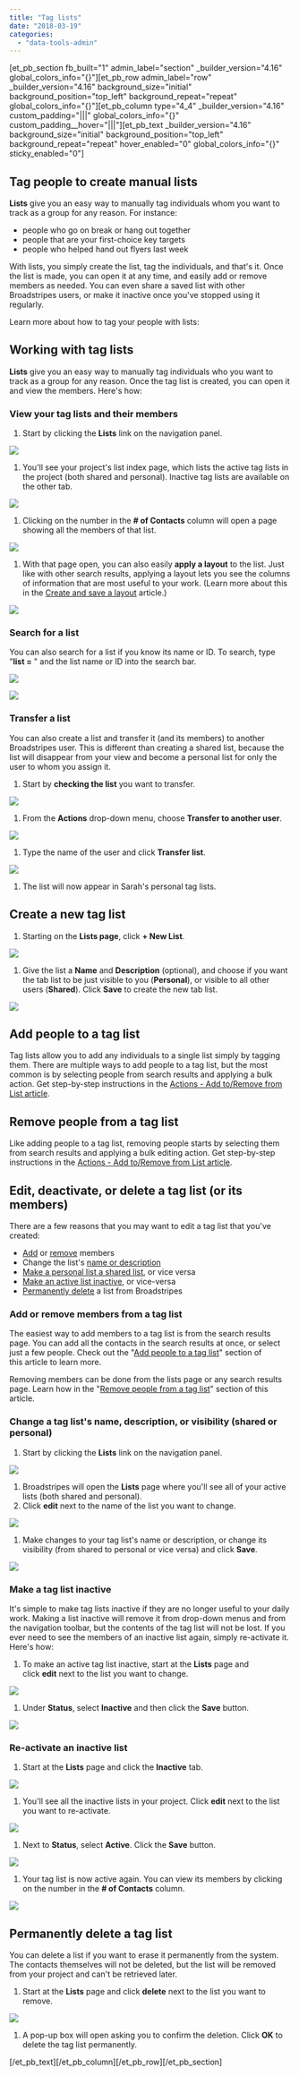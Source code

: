 ```yaml
---
title: "Tag lists"
date: "2018-03-19"
categories: 
  - "data-tools-admin"
---
```


\[et\_pb\_section fb\_built="1" admin\_label="section" \_builder\_version="4.16" global\_colors\_info="{}"\]\[et\_pb\_row admin\_label="row" \_builder\_version="4.16" background\_size="initial" background\_position="top\_left" background\_repeat="repeat" global\_colors\_info="{}"\]\[et\_pb\_column type="4\_4" \_builder\_version="4.16" custom\_padding="|||" global\_colors\_info="{}" custom\_padding\_\_hover="|||"\]\[et\_pb\_text \_builder\_version="4.16" background\_size="initial" background\_position="top\_left" background\_repeat="repeat" hover\_enabled="0" global\_colors\_info="{}" sticky\_enabled="0"\]

## Tag people to create manual lists

**Lists** give you an easy way to manually tag individuals whom you want to track as a group for any reason. For instance:

- people who go on break or hang out together
- people that are your first-choice key targets
- people who helped hand out flyers last week

With lists, you simply create the list, tag the individuals, and that's it. Once the list is made, you can open it at any time, and easily add or remove members as needed. You can even share a saved list with other Broadstripes users, or make it inactive once you've stopped using it regularly.

Learn more about how to tag your people with lists:

## Working with tag lists

**Lists** give you an easy way to manually tag individuals who you want to track as a group for any reason. Once the tag list is created, you can open it and view the members. Here's how:

### View your tag lists and their members

1. Start by clicking the **Lists** link on the navigation panel.

[![](images/e63d525-ListsNav.png)](https://help.broadstripes.com/wp-content/uploads/2018/03/e63d525-ListsNav.png)

1. You'll see your project's list index page, which lists the active tag lists in the project (both shared and personal). Inactive tag lists are available on the other tab.

[![](images/e24a13d-ListLists2.png)](https://help.broadstripes.com/wp-content/uploads/2018/03/e24a13d-ListLists2.png)

1. Clicking on the number in the **\# of Contacts** column will open a page showing all the members of that list.

[![](images/55f4e4c-ListsContacts.png)](https://help.broadstripes.com/wp-content/uploads/2018/03/55f4e4c-ListsContacts.png)

1. With that page open, you can also easily **apply a layout** to the list. Just like with other search results, applying a layout lets you see the columns of information that are most useful to your work. (Learn more about this in the [Create and save a layout](https://help.broadstripes.com/help-articles/using-broadstripes/customize/save-a-layout/) article.)

[![](images/9a2bcf6-ListsContactLayout.png)](https://help.broadstripes.com/wp-content/uploads/2018/03/9a2bcf6-ListsContactLayout.png)

### Search for a list

You can also search for a list if you know its name or ID. To search, type "**list =** " and the list name or ID into the search bar.

[![](images/46290b3-tag_list_redo_1.png)](https://help.broadstripes.com/wp-content/uploads/2018/03/46290b3-tag_list_redo_1.png)

[![](images/86517af-tag_list_redo_2.png)](https://help.broadstripes.com/wp-content/uploads/2018/03/86517af-tag_list_redo_2.png)

### Transfer a list

You can also create a list and transfer it (and its members) to another Broadstripes user. This is different than creating a shared list, because the list will disappear from your view and become a personal list for only the user to whom you assign it.

1. Start by **checking the list** you want to transfer.

[![](images/9e572c3-ListsAssign.png)](https://help.broadstripes.com/wp-content/uploads/2018/03/9e572c3-ListsAssign.png)

1. From the **Actions** drop-down menu, choose **Transfer to another user**.

[![](images/90f758e-ListsTrans.png)](https://help.broadstripes.com/wp-content/uploads/2018/03/90f758e-ListsTrans.png)

1. Type the name of the user and click **Transfer list**.

[![](images/29d3325-ListsTransUser.png)](https://help.broadstripes.com/wp-content/uploads/2018/03/29d3325-ListsTransUser.png)

1. The list will now appear in Sarah's personal tag lists.

## Create a new tag list

1. Starting on the **Lists page**, click **\+ New List**.

[![](images/9d679a0-ListsNew.png)](https://help.broadstripes.com/wp-content/uploads/2018/03/9d679a0-ListsNew.png)

1. Give the list a **Name** and **Description** (optional), and choose if you want the tab list to be just visible to you (**Personal**), or visible to all other users (**Shared**). Click **Save** to create the new tab list.

[![](images/62f7557-ListsNewSave.png)](https://help.broadstripes.com/wp-content/uploads/2018/03/62f7557-ListsNewSave.png)

## Add people to a tag list

Tag lists allow you to add any individuals to a single list simply by tagging them. There are multiple ways to add people to a tag list, but the most common is by selecting people from search results and applying a bulk action. Get step-by-step instructions in the [Actions - Add to/Remove from List article](https://help.broadstripes.com/help-articles/using-broadstripes/working-with-search-results/bulk-actions-list/).

## Remove people from a tag list

Like adding people to a tag list, removing people starts by selecting them from search results and applying a bulk editing action. Get step-by-step instructions in the [Actions - Add to/Remove from List article](https://help.broadstripes.com/help-articles/using-broadstripes/working-with-search-results/bulk-actions-list/).

## Edit, deactivate, or delete a tag list (or its members)

There are a few reasons that you may want to edit a tag list that you've created:

- [Add](#ftoc-heading-7) or [remove](#ftoc-heading-8) members
- Change the list's [name or description](#ftoc-heading-11)
- [Make a personal list a shared list](#ftoc-heading-11), or vice versa
- [Make an active list inactive](#ftoc-heading-12), or vice-versa
- [Permanently delete](#ftoc-heading-14) a list from Broadstripes

### Add or remove members from a tag list

The easiest way to add members to a tag list is from the search results page. You can add all the contacts in the search results at once, or select just a few people. Check out the "[Add people to a tag list](#ftoc-heading-7)" section of this article to learn more.

Removing members can be done from the lists page or any search results page. Learn how in the "[Remove people from a tag list](#ftoc-heading-8)" section of this article.

### Change a tag list's name, description, or visibility (shared or personal)

1. Start by clicking the **Lists** link on the navigation panel.

[![](images/e63d525-ListsNav-2.png)](https://help.broadstripes.com/wp-content/uploads/2018/03/e63d525-ListsNav-2.png)

1. Broadstripes will open the **Lists** page where you'll see all of your active lists (both shared and personal).
2. Click **edit** next to the name of the list you want to change.

[![](images/eeedf41-ListsEditList.png)](https://help.broadstripes.com/wp-content/uploads/2018/03/eeedf41-ListsEditList.png)

1. Make changes to your tag list's name or description, or change its visibility (from shared to personal or vice versa) and click **Save**.

[![](images/7aa5bd4-ListsEditListDetail.png)](https://help.broadstripes.com/wp-content/uploads/2018/03/7aa5bd4-ListsEditListDetail.png)

### Make a tag list inactive

It's simple to make tag lists inactive if they are no longer useful to your daily work. Making a list inactive will remove it from drop-down menus and from the navigation toolbar, but the contents of the tag list will not be lost. If you ever need to see the members of an inactive list again, simply re-activate it. Here's how:

1. To make an active tag list inactive, start at the **Lists** page and click **edit** next to the list you want to change.

[![](images/7b9e8cf-ListsEditList.png)](https://help.broadstripes.com/wp-content/uploads/2018/03/7b9e8cf-ListsEditList.png)

1. Under **Status**, select **Inactive** and then click the **Save** button.

[![](images/af0643e-ListsEditListInactive.png)](https://help.broadstripes.com/wp-content/uploads/2018/03/af0643e-ListsEditListInactive.png)

### Re-activate an inactive list

1. Start at the **Lists** page and click the **Inactive** tab.

[![](images/e4ccf7a-ListsEditInactiveTab.png)](https://help.broadstripes.com/wp-content/uploads/2018/03/e4ccf7a-ListsEditInactiveTab.png)

1. You'll see all the inactive lists in your project. Click **edit** next to the list you want to re-activate.

[![](images/f112142-ListsEditInactiveTabEdit.png)](https://help.broadstripes.com/wp-content/uploads/2018/03/f112142-ListsEditInactiveTabEdit.png)

1. Next to **Status**, select **Active**. Click the **Save** button.

[![](images/72a73dc-ListsEditListReactivate.png)](https://help.broadstripes.com/wp-content/uploads/2018/03/72a73dc-ListsEditListReactivate.png)

1. Your tag list is now active again. You can view its members by clicking on the number in the **\# of Contacts** column.

[![](images/65a3754-ListsEditListReactivateView.png)](https://help.broadstripes.com/wp-content/uploads/2018/03/65a3754-ListsEditListReactivateView.png)

## Permanently delete a tag list

You can delete a list if you want to erase it permanently from the system. The contacts themselves will not be deleted, but the list will be removed from your project and can't be retrieved later.

1. Start at the **Lists** page and click **delete** next to the list you want to remove.

[![](images/aa26408-ListsDeleteList.png)](https://help.broadstripes.com/wp-content/uploads/2018/03/aa26408-ListsDeleteList.png)

1. A pop-up box will open asking you to confirm the deletion. Click **OK** to delete the tag list permanently.

\[/et\_pb\_text\]\[/et\_pb\_column\]\[/et\_pb\_row\]\[/et\_pb\_section\]
